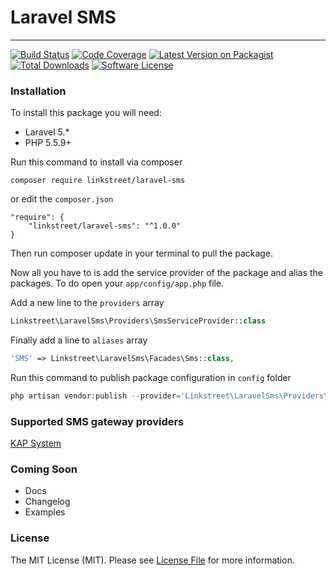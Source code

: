 # Laravel SMS
-------------

[![Build Status][ico-travis]][link-travis]
[![Code Coverage][ico-codecov]][link-codecov]
[![Latest Version on Packagist][ico-version]][link-packagist]
[![Total Downloads][ico-downloads]][link-downloads]
[![Software License][ico-license]](LICENSE)

### Installation

To install this package you will need:

 - Laravel 5.*
 - PHP 5.5.9+


Run this command to install via composer

```
composer require linkstreet/laravel-sms
```

or edit the `composer.json` 

```
"require": {
    "linkstreet/laravel-sms": "^1.0.0"
}
```

Then run composer update in your terminal to pull the package.

Now all you have to is add the service provider of the package and alias the packages. To do open your `app/config/app.php` file.

Add a new line to the `providers` array

```php
Linkstreet\LaravelSms\Providers\SmsServiceProvider::class
```

Finally add a line to `aliases` array

```php
'SMS' => Linkstreet\LaravelSms\Facades\Sms::class,
```

Run this command to publish package configuration in `config` folder

```php
php artisan vendor:publish --provider='Linkstreet\LaravelSms\Providers\SmsServiceProvider'
```


### Supported SMS gateway providers

[KAP System](https://kapsystem.com)


### Coming Soon
 - Docs
 - Changelog
 - Examples


### License

The MIT License (MIT). Please see [License File](LICENSE) for more information.

[ico-travis]: https://travis-ci.org/linkstreetlearning/laravel-sms.svg?branch=master
[ico-codecov]: https://codecov.io/github/linkstreetlearning/laravel-sms/coverage.svg?branch=master
[ico-version]: https://poser.pugx.org/linkstreetlearning/laravel-sms/v/stable
[ico-downloads]: https://poser.pugx.org/linkstreetlearning/laravel-sms/downloads
[ico-license]: https://poser.pugx.org/linkstreetlearning/laravel-sms/license

[link-travis]: https://travis-ci.org/linkstreetlearning/laravel-sms
[link-codecov]: https://codecov.io/github/linkstreetlearning/laravel-sms?branch=master
[link-packagist]: https://packagist.org/packages/linkstreetlearning/laravel-sms
[link-downloads]: https://packagist.org/packages/linkstreetlearning/laravel-sms
[link-license]: LICENSE